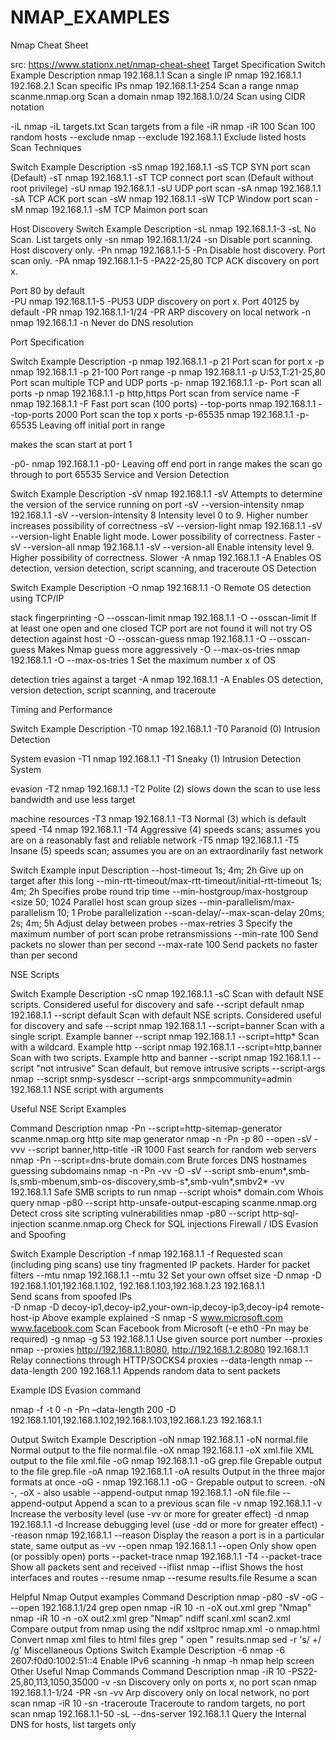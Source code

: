 # NMAP_EXAMPLES
Nmap Cheat Sheet

src: https://www.stationx.net/nmap-cheat-sheet
Target Specification
Switch 	Example 	Description
	nmap 192.168.1.1 	Scan a single IP
	nmap 192.168.1.1 192.168.2.1 	Scan specific IPs
	nmap 192.168.1.1-254 	Scan a range
	nmap scanme.nmap.org 	Scan a domain
	nmap 192.168.1.0/24 	Scan using CIDR notation
  
  
-iL 	nmap -iL targets.txt 	Scan targets from a file
-iR 	nmap -iR 100 	Scan 100 random hosts
--exclude 	nmap --exclude 192.168.1.1 	Exclude listed hosts
Scan Techniques

Switch 	Example 	Description
-sS 	nmap 192.168.1.1 -sS 	TCP SYN port scan (Default)
-sT 	nmap 192.168.1.1 -sT 	TCP connect port scan
(Default without root privilege)
-sU 	nmap 192.168.1.1 -sU 	UDP port scan
-sA 	nmap 192.168.1.1 -sA 	TCP ACK port scan
-sW 	nmap 192.168.1.1 -sW 	TCP Window port scan
-sM 	nmap 192.168.1.1 -sM 	TCP Maimon port scan

Host Discovery
Switch 	Example 	Description
-sL 	nmap 192.168.1.1-3 -sL 	No Scan. List targets only
-sn 	nmap 192.168.1.1/24 -sn 	Disable port scanning. Host discovery only.
-Pn 	nmap 192.168.1.1-5 -Pn 	Disable host discovery. Port scan only.
-PA 	nmap 192.168.1.1-5 -PA22-25,80 	TCP ACK discovery on port x.

Port 80 by default 		
-PU 	nmap 192.168.1.1-5 -PU53 	UDP discovery on port x. Port 40125 by default
-PR 	nmap 192.168.1.1-1/24 -PR 	ARP discovery on local network
-n 	nmap 192.168.1.1 -n 	Never do DNS resolution

Port Specification

Switch 	Example 	Description
-p 	nmap 192.168.1.1 -p 21 	Port scan for port x
-p 	nmap 192.168.1.1 -p 21-100 	Port range
-p 	nmap 192.168.1.1 -p U:53,T:21-25,80 	Port scan multiple TCP and UDP ports
-p- 	nmap 192.168.1.1 -p- 	Port scan all ports
-p 	nmap 192.168.1.1 -p http,https 	Port scan from service name
-F 	nmap 192.168.1.1 -F 	Fast port scan (100 ports)
--top-ports 	nmap 192.168.1.1 --top-ports 2000 	Port scan the top x ports
-p-65535 	nmap 192.168.1.1 -p-65535 	Leaving off initial port in range

makes the scan start at port 1

-p0- 	nmap 192.168.1.1 -p0- 	Leaving off end port in range makes the scan go through to port 65535
Service and Version Detection

Switch 	Example 	Description
-sV 	nmap 192.168.1.1 -sV 	Attempts to determine the version of the service running on port
-sV --version-intensity 	nmap 192.168.1.1 -sV --version-intensity 8 	Intensity level 0 to 9. Higher number increases possibility of correctness
-sV --version-light 	nmap 192.168.1.1 -sV --version-light 	Enable light mode. Lower possibility of correctness. Faster
-sV --version-all 	nmap 192.168.1.1 -sV --version-all 	Enable intensity level 9. Higher possibility of correctness. Slower
-A 	nmap 192.168.1.1 -A 	Enables OS detection, version detection, script scanning, and traceroute
OS Detection

Switch 	Example 	Description
-O 	nmap 192.168.1.1 -O 	Remote OS detection using TCP/IP

stack fingerprinting
-O --osscan-limit 	nmap 192.168.1.1 -O --osscan-limit 	If at least one open and one closed
TCP port are not found it will not try
OS detection against host
-O --osscan-guess 	nmap 192.168.1.1 -O --osscan-guess 	Makes Nmap guess more aggressively
-O --max-os-tries 	nmap 192.168.1.1 -O --max-os-tries 1 	Set the maximum number x of OS

detection tries against a target
-A 	nmap 192.168.1.1 -A 	Enables OS detection, version detection, script scanning, and traceroute

Timing and Performance

Switch 	Example 	Description
-T0 	nmap 192.168.1.1 -T0 	Paranoid (0) Intrusion Detection

System evasion
-T1 	nmap 192.168.1.1 -T1 	Sneaky (1) Intrusion Detection System

evasion
-T2 	nmap 192.168.1.1 -T2 	Polite (2) slows down the scan to use
less bandwidth and use less target

machine resources
-T3 	nmap 192.168.1.1 -T3 	Normal (3) which is default speed
-T4 	nmap 192.168.1.1 -T4 	Aggressive (4) speeds scans; assumes
you are on a reasonably fast and
reliable network
-T5 	nmap 192.168.1.1 -T5 	Insane (5) speeds scan; assumes you
are on an extraordinarily fast network

Switch 	Example input 	Description
--host-timeout <time> 	1s; 4m; 2h 	Give up on target after this long
--min-rtt-timeout/max-rtt-timeout/initial-rtt-timeout <time> 	1s; 4m; 2h 	Specifies probe round trip time
--min-hostgroup/max-hostgroup <size<size> 	50; 1024 	Parallel host scan group
sizes
--min-parallelism/max-parallelism <numprobes> 	10; 1 	Probe parallelization
--scan-delay/--max-scan-delay <time> 	20ms; 2s; 4m; 5h 	Adjust delay between probes
--max-retries <tries> 	3 	Specify the maximum number
of port scan probe retransmissions
--min-rate <number> 	100 	Send packets no slower than <numberr> per second
--max-rate <number> 	100 	Send packets no faster than <number> per second

  NSE Scripts

  Switch 	Example 	Description
-sC 	nmap 192.168.1.1 -sC 	Scan with default NSE scripts. Considered useful for discovery and safe
--script default 	nmap 192.168.1.1 --script default 	Scan with default NSE scripts. Considered useful for discovery and safe
--script 	nmap 192.168.1.1 --script=banner 	Scan with a single script. Example banner
--script 	nmap 192.168.1.1 --script=http* 	Scan with a wildcard. Example http
--script 	nmap 192.168.1.1 --script=http,banner 	Scan with two scripts. Example http and banner
--script 	nmap 192.168.1.1 --script "not intrusive" 	Scan default, but remove intrusive scripts
--script-args 	nmap --script snmp-sysdescr --script-args snmpcommunity=admin 192.168.1.1 	NSE script with arguments

Useful NSE Script Examples

  Command 	Description
nmap -Pn --script=http-sitemap-generator scanme.nmap.org 	http site map generator
nmap -n -Pn -p 80 --open -sV -vvv --script banner,http-title -iR 1000 	Fast search for random web servers
nmap -Pn --script=dns-brute domain.com 	Brute forces DNS hostnames guessing subdomains
nmap -n -Pn -vv -O -sV --script smb-enum*,smb-ls,smb-mbenum,smb-os-discovery,smb-s*,smb-vuln*,smbv2* -vv 192.168.1.1 	Safe SMB scripts to run
nmap --script whois* domain.com 	Whois query
nmap -p80 --script http-unsafe-output-escaping scanme.nmap.org 	Detect cross site scripting vulnerabilities
nmap -p80 --script http-sql-injection scanme.nmap.org 	Check for SQL injections
Firewall / IDS Evasion and Spoofing

  Switch 	Example 	Description
-f 	nmap 192.168.1.1 -f 	Requested scan (including ping scans) use tiny fragmented IP packets. Harder for packet filters
--mtu 	nmap 192.168.1.1 --mtu 32 	Set your own offset size
-D 	nmap -D 192.168.1.101,192.168.1.102,
192.168.1.103,192.168.1.23 192.168.1.1 	
Send scans from spoofed IPs 		
-D 	nmap -D decoy-ip1,decoy-ip2,your-own-ip,decoy-ip3,decoy-ip4 remote-host-ip 	Above example explained
-S 	nmap -S www.microsoft.com www.facebook.com 	Scan Facebook from Microsoft (-e eth0 -Pn may be required)
-g 	nmap -g 53 192.168.1.1 	Use given source port number
--proxies 	nmap --proxies http://192.168.1.1:8080, http://192.168.1.2:8080 192.168.1.1 	Relay connections through HTTP/SOCKS4 proxies
--data-length 	nmap --data-length 200 192.168.1.1 	Appends random data to sent packets

Example IDS Evasion command

nmap -f -t 0 -n -Pn –data-length 200 -D 192.168.1.101,192.168.1.102,192.168.1.103,192.168.1.23 192.168.1.1

Output
Switch 	Example 	Description
-oN 	nmap 192.168.1.1 -oN normal.file 	Normal output to the file normal.file
-oX 	nmap 192.168.1.1 -oX xml.file 	XML output to the file xml.file
-oG 	nmap 192.168.1.1 -oG grep.file 	Grepable output to the file grep.file
-oA 	nmap 192.168.1.1 -oA results 	Output in the three major formats at once
-oG - 	nmap 192.168.1.1 -oG - 	Grepable output to screen. -oN -, -oX - also usable
--append-output 	nmap 192.168.1.1 -oN file.file --append-output 	Append a scan to a previous scan file
-v 	nmap 192.168.1.1 -v 	Increase the verbosity level (use -vv or more for greater effect)
-d 	nmap 192.168.1.1 -d 	Increase debugging level (use -dd or more for greater effect)
--reason 	nmap 192.168.1.1 --reason 	Display the reason a port is in a particular state, same output as -vv
--open 	nmap 192.168.1.1 --open 	Only show open (or possibly open) ports
--packet-trace 	nmap 192.168.1.1 -T4 --packet-trace 	Show all packets sent and received
--iflist 	nmap --iflist 	Shows the host interfaces and routes
--resume 	nmap --resume results.file 	Resume a scan

Helpful Nmap Output examples
Command 	Description
nmap -p80 -sV -oG - --open 192.168.1.1/24 	grep open
nmap -iR 10 -n -oX out.xml 	grep "Nmap"
nmap -iR 10 -n -oX out2.xml 	grep "Nmap"
ndiff scanl.xml scan2.xml 	Compare output from nmap using the ndif
xsltproc nmap.xml -o nmap.html 	Convert nmap xml files to html files
grep " open " results.nmap 	sed -r 's/ +/ /g'
Miscellaneous Options
Switch 	Example 	Description
-6 	nmap -6 2607:f0d0:1002:51::4 	Enable IPv6 scanning
-h 	nmap -h 	nmap help screen
Other Useful Nmap Commands
Command 	Description
nmap -iR 10 -PS22-25,80,113,1050,35000 -v -sn 	Discovery only on ports x, no port scan
nmap 192.168.1.1-1/24 -PR -sn -vv 	Arp discovery only on local network, no port scan
nmap -iR 10 -sn -traceroute 	Traceroute to random targets, no port scan
nmap 192.168.1.1-50 -sL --dns-server 192.168.1.1 	Query the Internal DNS for hosts, list targets only

